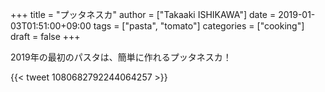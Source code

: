+++
title = "プッタネスカ"
author = ["Takaaki ISHIKAWA"]
date = 2019-01-03T01:51:00+09:00
tags = ["pasta", "tomato"]
categories = ["cooking"]
draft = false
+++

2019年の最初のパスタは、簡単に作れるプッタネスカ！

{{< tweet 1080682792244064257 >}}
